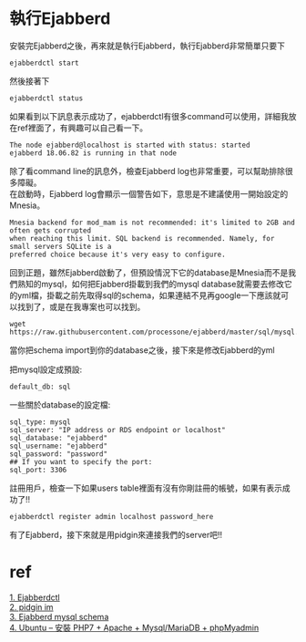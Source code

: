 # 執行Ejabberd
安裝完Ejabberd之後，再來就是執行Ejabberd，執行Ejabberd非常簡單只要下
```
ejabberdctl start
```
然後接著下
```
ejabberdctl status
```
如果看到以下訊息表示成功了，ejabberdctl有很多command可以使用，詳細我放在ref裡面了，有興趣可以自己看一下。
```
The node ejabberd@localhost is started with status: started
ejabberd 18.06.82 is running in that node
```
除了看command line的訊息外，檢查Ejabberd log也非常重要，可以幫助排除很多障礙。  
在啟動時，Ejabberd log會顯示一個警告如下，意思是不建議使用一開始設定的Mnesia。
```
Mnesia backend for mod_mam is not recommended: it's limited to 2GB and often gets corrupted 
when reaching this limit. SQL backend is recommended. Namely, for small servers SQLite is a 
preferred choice because it's very easy to configure.
```
回到正題，雖然Ejabberd啟動了，但預設情況下它的database是Mnesia而不是我們熟知的mysql，如何把Ejabberd掛載到我們的mysql database就需要去修改它的yml檔，掛載之前先取得sql的schema，如果連結不見再google一下應該就可以找到了，或是在我專案也可以找到。
```
wget  https://raw.githubusercontent.com/processone/ejabberd/master/sql/mysql.sql
```
當你把schema import到你的database之後，接下來是修改Ejabberd的yml

把mysql設定成預設:
```
default_db: sql
```
一些關於database的設定檔:
```
sql_type: mysql
sql_server: "IP address or RDS endpoint or localhost"
sql_database: "ejabberd"
sql_username: "ejabberd"
sql_password: "password"
## If you want to specify the port:
sql_port: 3306
```
註冊用戶，檢查一下如果users table裡面有沒有你剛註冊的帳號，如果有表示成功了!!
```
ejabberdctl register admin localhost password_here
```

有了Ejabberd，接下來就是用pidgin來連接我們的server吧!!


# ref
[1. Ejabberdctl](https://docs.ejabberd.im/admin/guide/managing/#ejabberdctl-commands)  
[2. pidgin im](https://www.pidgin.im)  
[3. Ejabberd mysql schema](https://github.com/tmc4qn/Ejabberd-Learning/blob/master/ejabbed.sql)  
[4. Ubuntu – 安裝 PHP7 + Apache + Mysql/MariaDB + phpMyadmin](http://jsnwork.kiiuo.com/archives/2505/ubuntu-安裝-php7-apache-mysqlmariadb-phpmyadmin/)
